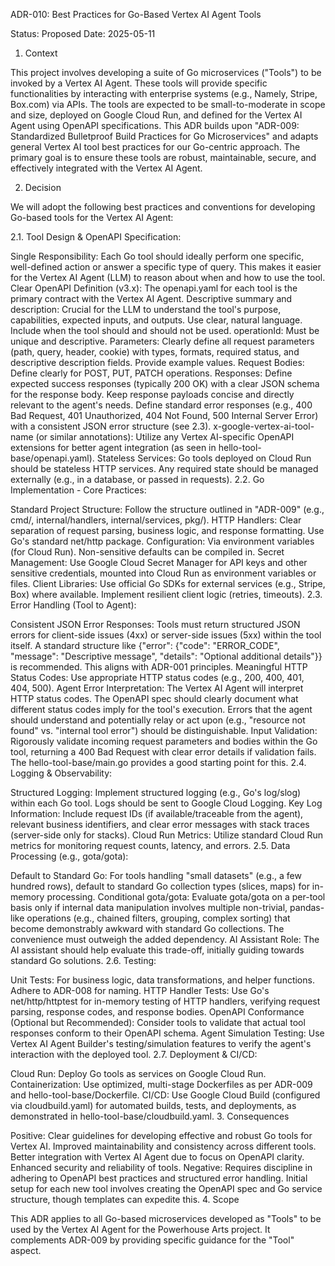 ADR-010: Best Practices for Go-Based Vertex AI Agent Tools

Status: Proposed
Date: 2025-05-11
1. Context

This project involves developing a suite of Go microservices ("Tools") to be invoked by a Vertex AI Agent. These tools will provide specific functionalities by interacting with enterprise systems (e.g., Namely, Stripe, Box.com) via APIs. The tools are expected to be small-to-moderate in scope and size, deployed on Google Cloud Run, and defined for the Vertex AI Agent using OpenAPI specifications. This ADR builds upon "ADR-009: Standardized Bulletproof Build Practices for Go Microservices" and adapts general Vertex AI tool best practices for our Go-centric approach. The primary goal is to ensure these tools are robust, maintainable, secure, and effectively integrated with the Vertex AI Agent.

2. Decision

We will adopt the following best practices and conventions for developing Go-based tools for the Vertex AI Agent:

2.1. Tool Design & OpenAPI Specification:

Single Responsibility: Each Go tool should ideally perform one specific, well-defined action or answer a specific type of query. This makes it easier for the Vertex AI Agent (LLM) to reason about when and how to use the tool.
Clear OpenAPI Definition (v3.x):
The openapi.yaml for each tool is the primary contract with the Vertex AI Agent.
Descriptive summary and description: Crucial for the LLM to understand the tool's purpose, capabilities, expected inputs, and outputs. Use clear, natural language. Include when the tool should and should not be used.
operationId: Must be unique and descriptive.
Parameters: Clearly define all request parameters (path, query, header, cookie) with types, formats, required status, and descriptive description fields. Provide example values.
Request Bodies: Define clearly for POST, PUT, PATCH operations.
Responses:
Define expected success responses (typically 200 OK) with a clear JSON schema for the response body. Keep response payloads concise and directly relevant to the agent's needs.
Define standard error responses (e.g., 400 Bad Request, 401 Unauthorized, 404 Not Found, 500 Internal Server Error) with a consistent JSON error structure (see 2.3).
x-google-vertex-ai-tool-name (or similar annotations): Utilize any Vertex AI-specific OpenAPI extensions for better agent integration (as seen in hello-tool-base/openapi.yaml).
Stateless Services: Go tools deployed on Cloud Run should be stateless HTTP services. Any required state should be managed externally (e.g., in a database, or passed in requests).
2.2. Go Implementation - Core Practices:

Standard Project Structure: Follow the structure outlined in "ADR-009" (e.g., cmd/, internal/handlers, internal/services, pkg/).
HTTP Handlers:
Clear separation of request parsing, business logic, and response formatting.
Use Go's standard net/http package.
Configuration:
Via environment variables (for Cloud Run).
Non-sensitive defaults can be compiled in.
Secret Management: Use Google Cloud Secret Manager for API keys and other sensitive credentials, mounted into Cloud Run as environment variables or files.
Client Libraries: Use official Go SDKs for external services (e.g., Stripe, Box) where available. Implement resilient client logic (retries, timeouts).
2.3. Error Handling (Tool to Agent):

Consistent JSON Error Responses: Tools must return structured JSON errors for client-side issues (4xx) or server-side issues (5xx) within the tool itself. A standard structure like {"error": {"code": "ERROR_CODE", "message": "Descriptive message", "details": "Optional additional details"}} is recommended. This aligns with ADR-001 principles.
Meaningful HTTP Status Codes: Use appropriate HTTP status codes (e.g., 200, 400, 401, 404, 500).
Agent Error Interpretation: The Vertex AI Agent will interpret HTTP status codes. The OpenAPI spec should clearly document what different status codes imply for the tool's execution. Errors that the agent should understand and potentially relay or act upon (e.g., "resource not found" vs. "internal tool error") should be distinguishable.
Input Validation: Rigorously validate incoming request parameters and bodies within the Go tool, returning a 400 Bad Request with clear error details if validation fails. The hello-tool-base/main.go provides a good starting point for this.
2.4. Logging & Observability:

Structured Logging: Implement structured logging (e.g., Go's log/slog) within each Go tool. Logs should be sent to Google Cloud Logging.
Key Log Information: Include request IDs (if available/traceable from the agent), relevant business identifiers, and clear error messages with stack traces (server-side only for stacks).
Cloud Run Metrics: Utilize standard Cloud Run metrics for monitoring request counts, latency, and errors.
2.5. Data Processing (e.g., gota/gota):

Default to Standard Go: For tools handling "small datasets" (e.g., a few hundred rows), default to standard Go collection types (slices, maps) for in-memory processing.
Conditional gota/gota: Evaluate gota/gota on a per-tool basis only if internal data manipulation involves multiple non-trivial, pandas-like operations (e.g., chained filters, grouping, complex sorting) that become demonstrably awkward with standard Go collections. The convenience must outweigh the added dependency.
AI Assistant Role: The AI assistant should help evaluate this trade-off, initially guiding towards standard Go solutions.
2.6. Testing:

Unit Tests: For business logic, data transformations, and helper functions. Adhere to ADR-008 for naming.
HTTP Handler Tests: Use Go's net/http/httptest for in-memory testing of HTTP handlers, verifying request parsing, response codes, and response bodies.
OpenAPI Conformance (Optional but Recommended): Consider tools to validate that actual tool responses conform to their OpenAPI schema.
Agent Simulation Testing: Use Vertex AI Agent Builder's testing/simulation features to verify the agent's interaction with the deployed tool.
2.7. Deployment & CI/CD:

Cloud Run: Deploy Go tools as services on Google Cloud Run.
Containerization: Use optimized, multi-stage Dockerfiles as per ADR-009 and hello-tool-base/Dockerfile.
CI/CD: Use Google Cloud Build (configured via cloudbuild.yaml) for automated builds, tests, and deployments, as demonstrated in hello-tool-base/cloudbuild.yaml.
3. Consequences

Positive:
Clear guidelines for developing effective and robust Go tools for Vertex AI.
Improved maintainability and consistency across different tools.
Better integration with Vertex AI Agent due to focus on OpenAPI clarity.
Enhanced security and reliability of tools.
Negative:
Requires discipline in adhering to OpenAPI best practices and structured error handling.
Initial setup for each new tool involves creating the OpenAPI spec and Go service structure, though templates can expedite this.
4. Scope

This ADR applies to all Go-based microservices developed as "Tools" to be used by the Vertex AI Agent for the Powerhouse Arts project. It complements ADR-009 by providing specific guidance for the "Tool" aspect.